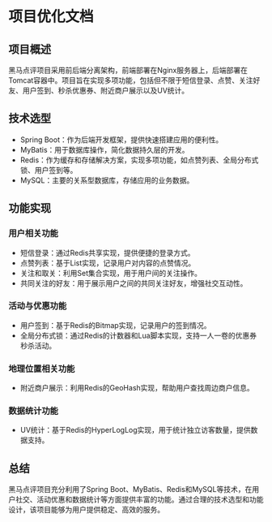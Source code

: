 # 项目优化文档

## 项目概述
黑马点评项目采用前后端分离架构，前端部署在Nginx服务器上，后端部署在Tomcat容器中。项目旨在实现多项功能，包括但不限于短信登录、点赞、关注好友、用户签到、秒杀优惠券、附近商户展示以及UV统计。

## 技术选型
- Spring Boot：作为后端开发框架，提供快速搭建应用的便利性。
- MyBatis：用于数据库操作，简化数据持久层的开发。
- Redis：作为缓存和存储解决方案，实现多项功能，如点赞列表、全局分布式锁、用户签到等。
- MySQL：主要的关系型数据库，存储应用的业务数据。

## 功能实现
### 用户相关功能
- 短信登录：通过Redis共享实现，提供便捷的登录方式。
- 点赞列表：基于List实现，记录用户对内容的点赞情况。
- 关注和取关：利用Set集合实现，用于用户间的关注操作。
- 共同关注的好友：用于展示用户之间的共同关注好友，增强社交互动性。
### 活动与优惠功能
- 用户签到：基于Redis的Bitmap实现，记录用户的签到情况。
- 全局分布式锁：通过Redis的计数器和Lua脚本实现，支持一人一卷的优惠券秒杀活动。
### 地理位置相关功能
- 附近商户展示：利用Redis的GeoHash实现，帮助用户查找周边商户信息。
### 数据统计功能
- UV统计：基于Redis的HyperLogLog实现，用于统计独立访客数量，提供数据支持。

## 总结
黑马点评项目充分利用了Spring Boot、MyBatis、Redis和MySQL等技术，在用户社交、活动优惠和数据统计等方面提供丰富的功能。通过合理的技术选型和功能设计，该项目能够为用户提供稳定、高效的服务。
